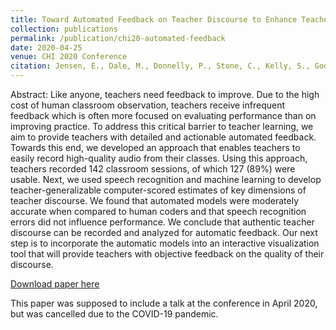 ```yaml
---
title: Toward Automated Feedback on Teacher Discourse to Enhance Teacher Learning
collection: publications
permalink: /publication/chi20-automated-feedback
date: 2020-04-25
venue: CHI 2020 Conference
citation: Jensen, E., Dale, M., Donnelly, P., Stone, C., Kelly, S., Godley, A., & D'Mello, S. K. (2020). &quot;Toward Automated Feedback on Teacher Discourse to Enhance Teacher Learning.&quot; Proceedings of the ACM CHI Conference on Human Factors in Computing Systems (CHI 2020).
---
```

Abstract: Like anyone, teachers need feedback to improve. Due to the high cost of human classroom observation, teachers receive infrequent feedback which is often more focused on evaluating performance than on improving practice. To address this critical barrier to teacher learning, we aim to provide teachers with detailed and actionable automated feedback. Towards this end, we developed an approach that enables teachers to easily record high-quality audio from their classes. Using this approach, teachers recorded 142 classroom sessions, of which 127 (89%) were usable. Next, we used speech recognition and machine learning to develop teacher-generalizable computer-scored estimates of key dimensions of teacher discourse. We found that automated models were moderately accurate when compared to human coders and that speech recognition errors did not influence performance. We conclude that authentic teacher discourse can be recorded and analyzed for automatic feedback. Our next step is to incorporate the automatic models into an interactive visualization tool that will provide teachers with objective feedback on the quality of their discourse.

[Download paper here](../files/jensen-chi-20-camera-ready-v4.pdf)

This paper was supposed to include a talk at the conference in April 2020, but was cancelled due to the COVID-19 pandemic.
